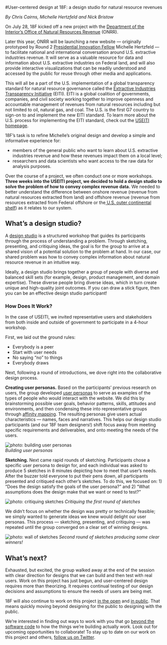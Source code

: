 #User-centered design at 18F: a design studio for natural resource revenues

_By Chris Cairns, Michelle Hertzfeld and Nick Bristow_

On July 28, 18F kicked off a new project with the [Department of the Interior’s Office of Natural Resources Revenue](http://www.onrr.gov/) (ONRR). 

Later this year, ONRR will be launching a new website — originally prototyped by Round 2 [Presidential Innovation Fellow](http://www.whitehouse.gov/innovationfellows/meet-the-fellows) Michelle Hertzfeld — to facilitate national and international conversation around U.S. extractive industries revenue. It will serve as a valuable resource for data and information about U.S. extractive industries on Federal land, and will also provide interactive visualizations that can be readily understood and accessed by the public for reuse through other media and applications.

This will all be a part of the U.S. implementation of a global transparency standard for natural resource governance called the [Extractive Industries Transparency Initiative](http://eiti.org/) (EITI). EITI is a global coalition of governments, companies, and civil society working together to improve openness and accountable management of revenues from natural resources including but not limited to oil, natural gas, and coal. The U.S. is the first G7 country to sign-on to and implement the new EITI standard. To learn more about the U.S. process for implementing the EITI standard, check out the [USEITI homepage](http://www.doi.gov/EITI/index.cfm).

18F’s task is to refine Michelle’s original design and develop a simple and informative experience for: 

* members of the general public who want to learn about U.S. extractive industries revenue and how these revenues impact them on a local level;
* researchers and data scientists who want access to the raw data for analysis purposes.

Over the course of a project, we often conduct one or more workshops. **Three weeks into the USEITI project, we decided to hold a design studio to solve the problem of how to convey complex revenue data.** We needed to better understand the difference between onshore revenue (revenue from natural resources extracted from land) and offshore revenue (revenue from resources extracted from Federal offshore or the[ U.S. outer continental shelf](http://en.wikipedia.org/wiki/Outer_Continental_Shelf)) as it relates to our system.

## What’s a design studio?
  
A [design studio](http://www.uxbooth.com/articles/design-studios-the-good-the-bad-and-the-science/) is a structured workshop that guides its participants through the process of understanding a problem. Through sketching, presenting, and critiquing ideas, the goal is for the group to arrive at a shared vision of a potential solution to the problem at hand. In our case, our shared problem was how to convey complex information about natural resource revenue in an intuitive way.

Ideally, a design studio brings together a group of people with diverse and balanced skill sets (for example, design, product management, and domain expertise). These diverse people bring diverse ideas, which in turn create unique and high-quality joint outcomes. If you can draw a stick figure, then you can be an effective design studio participant!

### How Does It Work?
  
In the case of USEITI, we invited representative users and stakeholders from both inside and outside of government to participate in a 4-hour workshop.  

First, we laid out the ground rules:

* Everybody is a peer
* Start with user needs
* No saying “no” to things
* Everybody draws

Next, following a round of introductions, we dove right into the collaborative design process.

**Creating user personas.** Based on the participants’ previous research on users, the group developed [user personas](http://www.usability.gov/how-to-and-tools/methods/personas.html) to serve as examples of the types of people who would interact with the website. We did this by brainstorming possible user goals, behavior patterns, skills, attitudes and environments, and then condensing these into representative groups through [affinity mapping](http://en.wikipedia.org/wiki/Affinity_diagram). The resulting personas give users actual characteristics — names, faces and narratives. This helps our design studio participants (and our 18F team designers!) shift focus away from meeting specific requirements and deliverables, and onto meeting the needs of the users.

![photo: building user personas](https://lh4.googleusercontent.com/70mof0rPCoJGuPuA3KYQUo6CuQ_2gbb7Vfdu8cfPLPHVGZaVwh14tjTStWag3ocRPK_NFFNbUGDfzRiKkoFv66E4_VwH3Cro8g3s_lZXekDwWMFy2-UuTof4F4EboaQY)<br/>
_Building user personas_

**Sketching.** Next came rapid rounds of sketching. Participants chose a specific user persona to design for, and each individual was asked to produce 5 sketches in 8 minutes depicting how to meet that user’s needs. After the buzzer told everyone to put their pens down, all participants presented and critiqued each other’s sketches. To do this, we focused on: 1) “Does the design satisfy the goals of the user persona?” and 2) “What assumptions does the design make that we want or need to test?”

![photo: critiquing sketches](https://lh6.googleusercontent.com/nr4j2Rcyldu-S3i36rsgl8L8WHwzh3Btwd7fkZp4LU7b01Ya8VXdcDDFW7nUZVyeJgrPZK3bSneqWxJUolog9oRkaPqGg0zbNG1Ep8bdDJP-oGxq7ip_4OQuF5RIblPt)
_Critiquing the first round of sketches_

We didn’t focus on whether the design was pretty or technically feasible; we simply wanted to generate ideas we knew would delight our user personas. This process — sketching, presenting, and critiquing — was repeated until the group converged on a clear set of winning designs.

![photo: wall of sketches](https://lh4.googleusercontent.com/Lqf_AgYnm9JaKQKBb_MV7IxE59rRYfo7Q3mNONBCDt6k4plDvAwmHfylDbs-olHrOWB8aWJ4LcRKUYsnRII60AJK_UNjRjIbu0Phh-b1XS-kCSMA5bTixyWWeoGbZvY0)
_Second round of sketches producing some clear winners!_

## What’s next?
  
Exhausted, but excited, the group walked away at the end of the session with clear direction for designs that we can build and then test with real users. Work on this project has just begun, and user-centered design requires more than theorizing. It requires continual testing of our design decisions and assumptions to ensure the needs of users are being met.  

18F will also continue to work on this project [in the open](https://18f.gsa.gov/2014/07/29/18f-an-open-source-team/) and [in public](https://18f.gsa.gov/2014/07/31/working-in-public-from-day-1/). That means quickly moving beyond designing for the public to designing with the public.

We’re interested in finding out ways to work with you that go [beyond the software code](https://github.com/18f) to how the things we’re building actually work. Look out for upcoming opportunities to collaborate! To stay up to date on our work on this project and others, [follow us on Twitter](https://twitter.com/18F).
